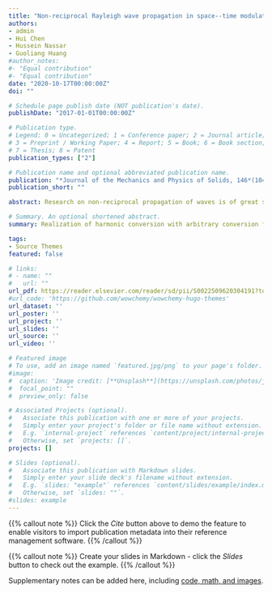 ```yaml
---
title: "Non-reciprocal Rayleigh wave propagation in space--time modulated surface"
authors:
- admin
- Hui Chen
- Hussein Nassar
- Guoliang Huang
#author_notes:
#- "Equal contribution"
#- "Equal contribution"
date: "2020-10-17T00:00:00Z"
doi: ""

# Schedule page publish date (NOT publication's date).
publishDate: "2017-01-01T00:00:00Z"

# Publication type.
# Legend: 0 = Uncategorized; 1 = Conference paper; 2 = Journal article;
# 3 = Preprint / Working Paper; 4 = Report; 5 = Book; 6 = Book section;
# 7 = Thesis; 8 = Patent
publication_types: ["2"]

# Publication name and optional abbreviated publication name.
publication: "*Journal of the Mechanics and Physics of Solids, 146*(104196)"
publication_short: ""

abstract: Research on non-reciprocal propagation of waves is of great significance in the field of photonic and phononic crystals for realizing flexible one-way propagation devices with potential engineering applications. Here, non-reciprocal Rayleigh waves are investigated in a continuous two-dimensional (2D) semi-infinite medium bound with an array of space–time modulated spring–mass oscillators. The involved modulation is a wave-like perturbation of the surface of the continuous medium that breaks time-reversal symmetry and reciprocity. To characterize the propagation of Rayleigh waves in such a complex 2D medium with continuous and discrete interface, an analytical study is performed to obtain dispersion-engineered bandgaps by adopting the asymptotic method and coupled mode theory, which is also validated by numerical simulation. Specifically, the non-reciprocal transmission of Rayleigh waves with one-way mode conversion is illustrated, and various relevant physical quantities, including conversion length and band gap size, are quantitatively estimated. This work sheds light on versatile control of Rayleigh wave propagation ranging from sensing and evaluation of engineering structures to guided wave-based damage detection techniques

# Summary. An optional shortened abstract.
summary: Realization of harmonic conversion with arbitrary conversion frequency, phase, and amplitude. Realization of frequency-converted wave steering and dynamic beam steering.

tags:
- Source Themes
featured: false

# links:
# - name: ""
#   url: ""
url_pdf: https://reader.elsevier.com/reader/sd/pii/S0022509620304191?token=F115AE583D68AC18719221BB73DD3FA41D15F4F90828619006E44B84874FFA6F0F622670D92276CD02A4ABC577516569&originRegion=us-east-1&originCreation=20221007025443
#url_code: 'https://github.com/wowchemy/wowchemy-hugo-themes'
url_dataset: ''
url_poster: ''
url_project: ''
url_slides: ''
url_source: ''
url_video: ''

# Featured image
# To use, add an image named `featured.jpg/png` to your page's folder. 
#image:
#  caption: 'Image credit: [**Unsplash**](https://unsplash.com/photos/jdD8gXaTZsc)'
#  focal_point: ""
#  preview_only: false

# Associated Projects (optional).
#   Associate this publication with one or more of your projects.
#   Simply enter your project's folder or file name without extension.
#   E.g. `internal-project` references `content/project/internal-project/index.md`.
#   Otherwise, set `projects: []`.
projects: []

# Slides (optional).
#   Associate this publication with Markdown slides.
#   Simply enter your slide deck's filename without extension.
#   E.g. `slides: "example"` references `content/slides/example/index.md`.
#   Otherwise, set `slides: ""`.
#slides: example
---
```


{{% callout note %}}
Click the *Cite* button above to demo the feature to enable visitors to import publication metadata into their reference management software.
{{% /callout %}}

{{% callout note %}}
Create your slides in Markdown - click the *Slides* button to check out the example.
{{% /callout %}}

Supplementary notes can be added here, including [code, math, and images](https://wowchemy.com/docs/writing-markdown-latex/).
